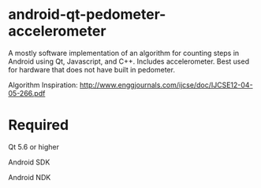 # android-qt-pedometer-accelerometer
A mostly software implementation of an algorithm for counting steps in Android using Qt, Javascript, and C++. Includes accelerometer. Best used for hardware that does not have built in pedometer.

Algorithm Inspiration: http://www.enggjournals.com/ijcse/doc/IJCSE12-04-05-266.pdf

# Required
Qt 5.6 or higher

Android SDK

Android NDK
